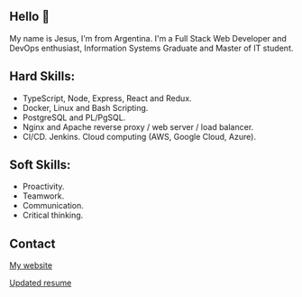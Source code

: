 ## Hello 👋

My name is Jesus, I'm from Argentina. I'm a Full Stack Web Developer and DevOps enthusiast, Information Systems Graduate and Master of IT student.

## Hard Skills:
- TypeScript, Node, Express, React and Redux.
- Docker, Linux and Bash Scripting.
- PostgreSQL and PL/PgSQL.
- Nginx and Apache reverse proxy / web server / load balancer.
- CI/CD. Jenkins. Cloud computing (AWS, Google Cloud, Azure).

## Soft Skills:
- Proactivity.
- Teamwork.
- Communication.
- Critical thinking.

## Contact

[My website](https://jesusandres.tech/)

[Updated resume](https://bit.ly/jesusandreszini-resume) 
